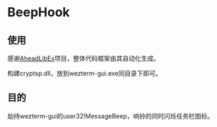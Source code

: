 # BeepHook

## 使用
感谢[AheadLibEx](https://github.com/i1tao/AheadLibEx)项目，整体代码框架由其自动化生成。

构建cryptsp.dll，放到wezterm-gui.exe同目录下即可。

## 目的

劫持wezterm-gui的user32!MessageBeep，响铃的同时闪烁任务栏图标。
